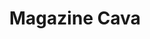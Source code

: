 ---
title: "Magazine Cava"
slug: "cava-magazine"
description: "Beschrijving voor dit project is momenteel niet beschikbaar. Kijk later eens terug!"
type: "intern"
members:
    - name: "Sara De Clercq"
      direction: "Grafimediabeleid"
      disk: "2e Schijf"
thumbnail:
    url: "cava/thumb.png"
    alt: ""
    height: 1
    width: 1
    text-color: "00997d"
    background-color: "00997d"
media:
    - url: "cava/Magazine_DeClercq_Sara.jpg"
      type: "image"
    - url: "cava/Magazine_DeClercq_Sara2.jpg"
      type: "image"
    - url: "cava/Magazine_DeClercq_Sara3.jpg"
      type: "image"
    - url: "cava/Magazine_DeClercq_Sara4.jpg"
      type: "image"
    - url: "cava/Magazine_DeClercq_Sara5.jpg"
      type: "image"
    - url: "cava/Magazine_DeClercq_Sara6.jpg"
      type: "image"
    - url: "cava/Magazine_DeClercq_Sara7.jpg"
      type: "image"
    - url: "cava/Magazine_DeClercq_Sara8.jpg"
      type: "image"
    - url: "cava/Magazine_DeClercq_Sara9.jpg"
      type: "image"
    - url: "cava/Magazine_DeClercq_Sara10.jpg"
      type: "image"
    - url: "cava/Magazine_DeClercq_Sara11.jpg"
      type: "image"
    - url: "cava/Magazine_DeClercq_Sara12.jpg"
      type: "image"
    - url: "cava/Magazine_DeClercq_Sara13.jpg"
      type: "image"
    - url: "cava/Magazine_DeClercq_Sara14.jpg"
      type: "image"
    - url: "cava/Magazine_DeClercq_Sara15.jpg"
      type: "image"
    - url: "cava/Magazine_DeClercq_Sara16.jpg"
      type: "image"
    - url: "cava/Magazine_DeClercq_Sara17.jpg"
      type: "image"
    - url: "cava/Magazine_DeClercq_Sara18.jpg"
      type: "image"
    - url: "cava/Magazine_DeClercq_Sara19.jpg"
      type: "image"
    - url: "cava/Magazine_DeClercq_Sara20.jpg"
      type: "image"
    - url: "cava/Magazine_DeClercq_Sara21.jpg"
      type: "image"
    - url: "cava/Magazine_DeClercq_Sara22.jpg"
      type: "image"
    - url: "cava/Magazine_DeClercq_Sara23.jpg"
      type: "image"
    - url: "cava/Magazine_DeClercq_Sara24.jpg"
      type: "image"
    - url: "cava/Magazine_DeClercq_Sara25.jpg"
      type: "image"
    - url: "cava/Magazine_DeClercq_Sara26.jpg"
      type: "image"
    - url: "cava/Magazine_DeClercq_Sara27.jpg"
      type: "image"
    - url: "cava/Magazine_DeClercq_Sara28.jpg"
      type: "image"
    - url: "cava/Magazine_DeClercq_Sara29.jpg"
      type: "image"
    - url: "cava/Magazine_DeClercq_Sara30.jpg"
      type: "image"
    - url: "cava/Magazine_DeClercq_Sara31.jpg"
      type: "image"
    - url: "cava/Magazine_DeClercq_Sara32.jpg"
      type: "image"
    - url: "cava/Magazine_DeClercq_Sara33.jpg"
      type: "image"
    - url: "cava/Magazine_DeClercq_Sara34.jpg"
      type: "image"
    - url: "cava/Magazine_DeClercq_Sara35.jpg"
      type: "image"
    - url: "cava/Magazine_DeClercq_Sara36.jpg"
      type: "image"
created: 20/01/2017
order: 6
---